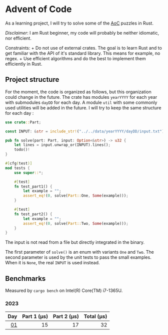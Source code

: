 # Advent of Code

As a learning project, I will try to solve some of the [AoC](https://adventofcode.com/) puzzles in Rust.

*Disclaimer*: I am Rust beginner, my code will probably be neither idiomatic, nor efficient.

Constraints:
    + Do not use of external crates. The goal is to learn Rust and to get familiar with the API of it's standard library. This means for example, no regex.
    + Use efficient algorithms and do the best to implement them efficiently in Rust.

## Project structure

For the moment, the code is organized as follows, but this organization could change in the future. The crate has modules `yearYYYY` for each year with submodules `dayDD` for each day. A module `util` with some commonly used utilities will be added in the future. I will try to keep the same structure for each day :

```rust
use crate::Part;

const INPUT: &str = include_str!("../../data/yearYYYY/dayDD/input.txt");

pub fn solve(part: Part, input: Option<&str>) -> u32 {
    let lines = input.unwrap_or(INPUT).lines();
    todo()!
}

#[cfg(test)]
mod tests {
    use super::*;

    #[test]
    fn test_part1() {
        let example = "";
        assert_eq!(0, solve(Part::One, Some(example)));
    }

    #[test]
    fn test_part2() {
        let example = "";
        assert_eq!(0, solve(Part::Two, Some(example)));
    }
}
```

The input is not read from a file but directly integrated in the binary.

The first parameter of `solve()` is an enum with variants `One` and `Two`. The second parameter is used by the unit tests to pass the small examples. When it is `None`, the real `INPUT` is used instead.

## Benchmarks

Measured by `cargo bench` on Intel(R) Core(TM) i7-1365U.

### 2023

|                                    Day|Part 1 (µs)|Part 2 (µs)|Total (µs)|
|--------------------------------------:|----------:|----------:|---------:|
| [01](comments/2023/day01.md "comment")|         15|         17|        32|
